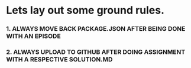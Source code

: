 # Lets lay out some ground rules.


### 1. ALWAYS MOVE BACK PACKAGE.JSON AFTER BEING DONE WITH AN EPISODE
### 2. ALWAYS UPLOAD TO GITHUB AFTER DOING ASSIGNMENT WITH A RESPECTIVE SOLUTION.MD
